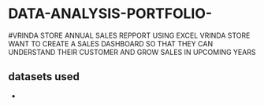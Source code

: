 # DATA-ANALYSIS-PORTFOLIO- 
#VRINDA STORE ANNUAL SALES REPPORT USING EXCEL 
VRINDA STORE WANT TO CREATE A SALES DASHBOARD SO THAT THEY CAN UNDERSTAND THEIR CUSTOMER AND GROW SALES IN UPCOMING YEARS 


## datasets used
- <a href="https://github.com/Monoj123991/DATA-ANALYSIS-PORTFOLIO-/blob/main/Vrinda%20Store%20Data%20Analysis.xlsx">

